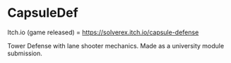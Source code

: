 # CapsuleDef

Itch.io (game released) = https://solverex.itch.io/capsule-defense

Tower Defense with lane shooter mechanics. Made as a university module submission.
